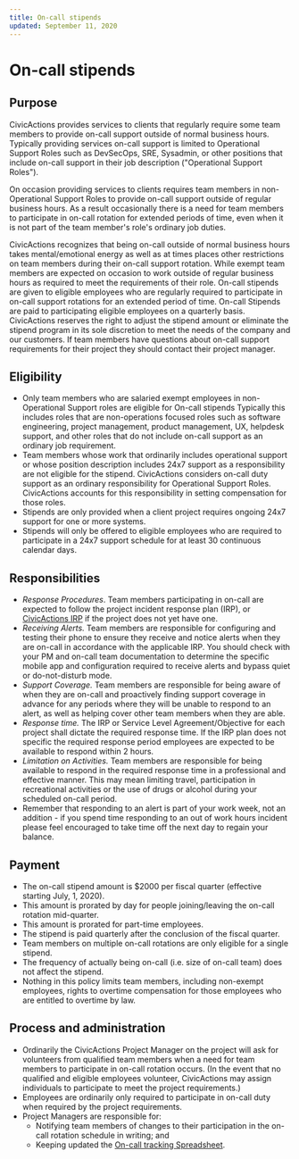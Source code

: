 ```yaml
---
title: On-call stipends
updated: September 11, 2020
---
```


# On-call stipends

## Purpose

CivicActions provides services to clients that regularly require some team members to provide on-call support outside of normal business hours. Typically providing services on-call support is limited to Operational Support Roles such as DevSecOps, SRE, Sysadmin, or other positions that include on-call support in their job description ("Operational Support Roles").

On occasion providing services to clients requires team members in non-Operational Support Roles to provide on-call support outside of regular business hours. As a result occasionally there is a need for team members to participate in on-call rotation for extended periods of time, even when it is not part of the team member's role's ordinary job duties.

CivicActions recognizes that being on-call outside of normal business hours takes mental/emotional energy as well as at times places other restrictions on team members during their on-call support rotation. While exempt team members are expected on occasion to work outside of regular business hours as required to meet the requirements of their role. On-call stipends are given to eligible employees who are regularly required to participate in on-call support rotations for an extended period of time. On-call Stipends are paid to participating eligible employees on a quarterly basis. CivicActions reserves the right to adjust the stipend amount or eliminate the stipend program in its sole discretion to meet the needs of the company and our customers. If team members have questions about on-call support requirements for their project they should contact their project manager.

## Eligibility

-   Only team members who are salaried exempt employees in non-Operational Support roles are eligible for On-call stipends Typically this includes roles that are non-operations focused roles such as software engineering, project management, product management, UX, helpdesk support, and other roles that do not include on-call support as an ordinary job requirement.
-   Team members whose work that ordinarily includes operational support or whose position description includes 24x7 support as a responsibility are not eligible for the stipend. CivicActions considers on-call duty support as an ordinary responsibility for Operational Support Roles. CivicActions accounts for this responsibility in setting compensation for those roles.
-   Stipends are only provided when a client project requires ongoing 24x7 support for one or more systems.
-   Stipends will only be offered to eligible employees who are required to participate in a 24x7 support schedule for at least 30 continuous calendar days.

## Responsibilities

-   _Response Procedures_. Team members participating in on-call are expected to follow the project incident response plan (IRP), or [CivicActions IRP](../common-practices-tools/security/incident-response-plan.md) if the project does not yet have one.
-   _Receiving Alerts._ Team members are responsible for configuring and testing their phone to ensure they receive and notice alerts when they are on-call in accordance with the applicable IRP. You should check with your PM and on-call team documentation to determine the specific mobile app and configuration required to receive alerts and bypass quiet or do-not-disturb mode.
-   _Support Coverage._ Team members are responsible for being aware of when they are on-call and proactively finding support coverage in advance for any periods where they will be unable to respond to an alert, as well as helping cover other team members when they are able.
-   _Response time._ The IRP or Service Level Agreement/Objective for each project shall dictate the required response time. If the IRP plan does not specific the required response period employees are expected to be available to respond within 2 hours.
-   _Limitation on Activities._ Team members are responsible for being available to respond in the required response time in a professional and effective manner. This may mean limiting travel, participation in recreational activities or the use of drugs or alcohol during your scheduled on-call period.
-   Remember that responding to an alert is part of your work week, not an addition - if you spend time responding to an out of work hours incident please feel encouraged to take time off the next day to regain your balance.

## Payment

-   The on-call stipend amount is $2000 per fiscal quarter (effective starting July, 1, 2020).
-   This amount is prorated by day for people joining/leaving the on-call rotation mid-quarter.
-   This amount is prorated for part-time employees.
-   The stipend is paid quarterly after the conclusion of the fiscal quarter.
-   Team members on multiple on-call rotations are only eligible for a single stipend.
-   The frequency of actually being on-call (i.e. size of on-call team) does not affect the stipend.
-   Nothing in this policy limits team members, including non-exempt employees, rights to overtime compensation for those employees who are entitled to overtime by law.

## Process and administration

-   Ordinarily the CivicActions Project Manager on the project will ask for volunteers from qualified team members when a need for team members to participate in on-call rotation occurs. (In the event that no qualified and eligible employees volunteer, CivicActions may assign individuals to participate to meet the project requirements.)
-   Employees are ordinarily only required to participate in on-call duty when required by the project requirements.
-   Project Managers are responsible for:
    -   Notifying team members of changes to their participation in the on-call rotation schedule in writing; and
    -   Keeping updated the [On-call tracking Spreadsheet](https://docs.google.com/spreadsheets/d/11jAuW7K08V5m4wyRNkddC2f_AsAtFrTXDbpUdXu272E/edit#gid=0).
